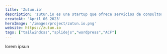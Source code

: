 ```yaml
---
title: 'Zutun.io'
description: 'zutun.io es una startup que ofrece servicios de consultoría y desarrollo de software personalizado, su sitio web tiene un diseño minimalista oscuro.'
createAt: 'April 06 2023'
heroImage: '/images/project/zutun.io.png'
website: https://zutun.io
tags: ["tailwindcss","splidejs","wordpress","ACF"]
---
```


lorem ipsun
